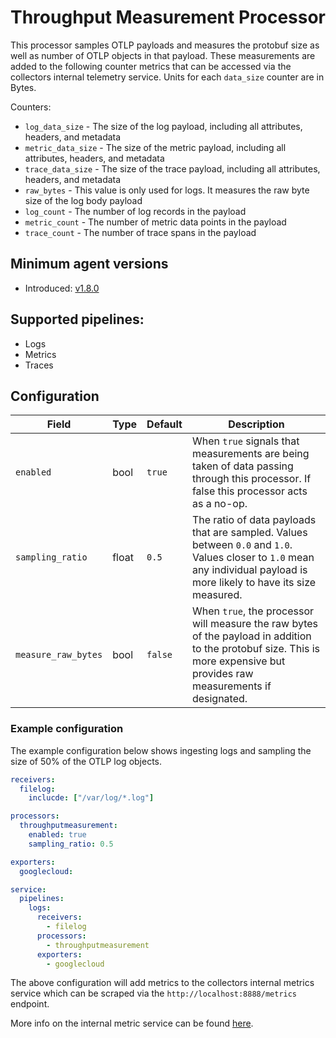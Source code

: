 # Throughput Measurement Processor

This processor samples OTLP payloads and measures the protobuf size as well as number of OTLP objects in that payload. These measurements are added to the following counter metrics that can be accessed via the collectors internal telemetry service. Units for each `data_size` counter are in Bytes.

Counters:

- `log_data_size` - The size of the log payload, including all attributes, headers, and metadata
- `metric_data_size` - The size of the metric payload, including all attributes, headers, and metadata
- `trace_data_size` - The size of the trace payload, including all attributes, headers, and metadata
- `raw_bytes` - This value is only used for logs. It measures the raw byte size of the log body payload
- `log_count` - The number of log records in the payload
- `metric_count` - The number of metric data points in the payload
- `trace_count` - The number of trace spans in the payload

## Minimum agent versions

- Introduced: [v1.8.0](https://github.com/observIQ/bindplane-otel-collector/releases/tag/v1.8.0)

## Supported pipelines:

- Logs
- Metrics
- Traces

## Configuration

| Field               | Type  | Default | Description                                                                                                                                                                |
| ------------------- | ----- | ------- | -------------------------------------------------------------------------------------------------------------------------------------------------------------------------- |
| `enabled`           | bool  | `true`  | When `true` signals that measurements are being taken of data passing through this processor. If false this processor acts as a no-op.                                     |
| `sampling_ratio`    | float | `0.5`   | The ratio of data payloads that are sampled. Values between `0.0` and `1.0`. Values closer to `1.0` mean any individual payload is more likely to have its size measured.  |
| `measure_raw_bytes` | bool  | `false` | When `true`, the processor will measure the raw bytes of the payload in addition to the protobuf size. This is more expensive but provides raw measurements if designated. |

### Example configuration

The example configuration below shows ingesting logs and sampling the size of 50% of the OTLP log objects.

```yaml
receivers:
  filelog:
    inclucde: ["/var/log/*.log"]

processors:
  throughputmeasurement:
    enabled: true
    sampling_ratio: 0.5

exporters:
  googlecloud:

service:
  pipelines:
    logs:
      receivers:
        - filelog
      processors:
        - throughputmeasurement
      exporters:
        - googlecloud
```

The above configuration will add metrics to the collectors internal metrics service which can be scraped via the `http://localhost:8888/metrics` endpoint.

More info on the internal metric service can be found [here](https://opentelemetry.io/docs/collector/configuration/#service).
